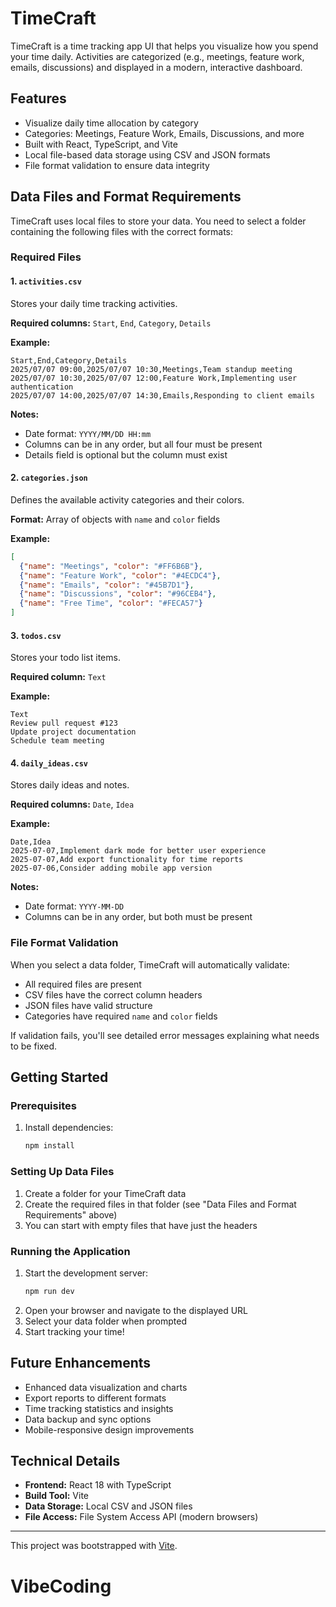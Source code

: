 # TimeCraft

TimeCraft is a time tracking app UI that helps you visualize how you spend your time daily. Activities are categorized (e.g., meetings, feature work, emails, discussions) and displayed in a modern, interactive dashboard.

## Features
- Visualize daily time allocation by category
- Categories: Meetings, Feature Work, Emails, Discussions, and more
- Built with React, TypeScript, and Vite
- Local file-based data storage using CSV and JSON formats
- File format validation to ensure data integrity

## Data Files and Format Requirements

TimeCraft uses local files to store your data. You need to select a folder containing the following files with the correct formats:

### Required Files

#### 1. `activities.csv`
Stores your daily time tracking activities.

**Required columns:** `Start`, `End`, `Category`, `Details`

**Example:**
```csv
Start,End,Category,Details
2025/07/07 09:00,2025/07/07 10:30,Meetings,Team standup meeting
2025/07/07 10:30,2025/07/07 12:00,Feature Work,Implementing user authentication
2025/07/07 14:00,2025/07/07 14:30,Emails,Responding to client emails
```

**Notes:**
- Date format: `YYYY/MM/DD HH:mm`
- Columns can be in any order, but all four must be present
- Details field is optional but the column must exist

#### 2. `categories.json`
Defines the available activity categories and their colors.

**Format:** Array of objects with `name` and `color` fields

**Example:**
```json
[
  {"name": "Meetings", "color": "#FF6B6B"},
  {"name": "Feature Work", "color": "#4ECDC4"},
  {"name": "Emails", "color": "#45B7D1"},
  {"name": "Discussions", "color": "#96CEB4"},
  {"name": "Free Time", "color": "#FECA57"}
]
```

#### 3. `todos.csv`
Stores your todo list items.

**Required column:** `Text`

**Example:**
```csv
Text
Review pull request #123
Update project documentation
Schedule team meeting
```

#### 4. `daily_ideas.csv`
Stores daily ideas and notes.

**Required columns:** `Date`, `Idea`

**Example:**
```csv
Date,Idea
2025-07-07,Implement dark mode for better user experience
2025-07-07,Add export functionality for time reports
2025-07-06,Consider adding mobile app version
```

**Notes:**
- Date format: `YYYY-MM-DD`
- Columns can be in any order, but both must be present

### File Format Validation

When you select a data folder, TimeCraft will automatically validate:
- All required files are present
- CSV files have the correct column headers
- JSON files have valid structure
- Categories have required `name` and `color` fields

If validation fails, you'll see detailed error messages explaining what needs to be fixed.

## Getting Started

### Prerequisites
1. Install dependencies:
   ```sh
   npm install
   ```

### Setting Up Data Files
1. Create a folder for your TimeCraft data
2. Create the required files in that folder (see "Data Files and Format Requirements" above)
3. You can start with empty files that have just the headers

### Running the Application
1. Start the development server:
   ```sh
   npm run dev
   ```
2. Open your browser and navigate to the displayed URL
3. Select your data folder when prompted
4. Start tracking your time!

## Future Enhancements
- Enhanced data visualization and charts
- Export reports to different formats
- Time tracking statistics and insights
- Data backup and sync options
- Mobile-responsive design improvements

## Technical Details
- **Frontend:** React 18 with TypeScript
- **Build Tool:** Vite
- **Data Storage:** Local CSV and JSON files
- **File Access:** File System Access API (modern browsers)

---

This project was bootstrapped with [Vite](https://vitejs.dev/).
# VibeCoding
